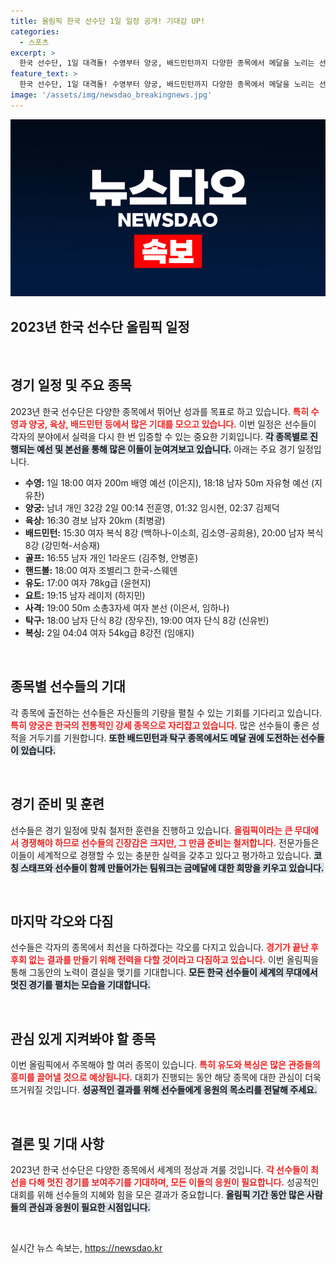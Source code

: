 ```yaml
---
title: 올림픽 한국 선수단 1일 일정 공개! 기대감 UP!
categories:
  - 스포츠
excerpt: >
  한국 선수단, 1일 대격돌! 수영부터 양궁, 배드민턴까지 다양한 종목에서 메달을 노리는 선수들의 일정이 가득하다. 이들의 뜨거운 현장을 놓치지 마세요!
feature_text: >
  한국 선수단, 1일 대격돌! 수영부터 양궁, 배드민턴까지 다양한 종목에서 메달을 노리는 선수들의 일정이 가득하다. 이들의 뜨거운 현장을 놓치지 마세요!
image: '/assets/img/newsdao_breakingnews.jpg'
---
```


<p><img src="/assets/img/newsdao_breakingnews.jpg" alt="flaretime 속보" /></p>

<h2 data-ke-size="size26">2023년 한국 선수단 올림픽 일정</h2>

<p data-ke-size="size16">&nbsp;</p>

<h2 data-ke-size="size26">경기 일정 및 주요 종목</h2>

<p data-ke-size="size16">2023년 한국 선수단은 다양한 종목에서 뛰어난 성과를 목표로 하고 있습니다. <b><span style="color: #ee2323;">특히 수영과 양궁, 육상, 배드민턴 등에서 많은 기대를 모으고 있습니다.</span></b> 이번 일정은 선수들이 각자의 분야에서 실력을 다시 한 번 입증할 수 있는 중요한 기회입니다. <b><span style="background-color: #21538527;">각 종목별로 진행되는 예선 및 본선을 통해 많은 이들이 눈여겨보고 있습니다.</span></b> 아래는 주요 경기 일정입니다.</p>

<ul>
    <li><b>수영:</b> 1일 18:00 여자 200m 배영 예선 (이은지), 18:18 남자 50m 자유형 예선 (지유찬)</li>
    <li><b>양궁:</b> 남녀 개인 32강 2일 00:14 전훈영, 01:32 임시현, 02:37 김제덕</li>
    <li><b>육상:</b> 16:30 경보 남자 20km (최병광)</li>
    <li><b>배드민턴:</b> 15:30 여자 복식 8강 (백하나-이소희, 김소영-공희용), 20:00 남자 복식 8강 (강민혁-서승재)</li>
    <li><b>골프:</b> 16:55 남자 개인 1라운드 (김주형, 안병훈)</li>
    <li><b>핸드볼:</b> 18:00 여자 조별리그 한국-스웨덴</li>
    <li><b>유도:</b> 17:00 여자 78kg급 (윤현지)</li>
    <li><b>요트:</b> 19:15 남자 레이저 (하지민)</li>
    <li><b>사격:</b> 19:00 50m 소총3자세 여자 본선 (이은서, 임하나)</li>
    <li><b>탁구:</b> 18:00 남자 단식 8강 (장우진), 19:00 여자 단식 8강 (신유빈)</li>
    <li><b>복싱:</b> 2일 04:04 여자 54kg급 8강전 (임애지)</li>
</ul>

<p data-ke-size="size16">&nbsp;</p>

<h2 data-ke-size="size26">종목별 선수들의 기대</h2>

<p data-ke-size="size16">각 종목에 출전하는 선수들은 자신들의 기량을 펼칠 수 있는 기회를 기다리고 있습니다. <b><span style="color: #ee2323;">특히 양궁은 한국의 전통적인 강세 종목으로 자리잡고 있습니다.</span></b> 많은 선수들이 좋은 성적을 거두기를 기원합니다. <b><span style="background-color: #21538527;">또한 배드민턴과 탁구 종목에서도 메달 권에 도전하는 선수들이 있습니다.</span></b> </p>

<p data-ke-size="size16">&nbsp;</p>

<h2 data-ke-size="size26">경기 준비 및 훈련</h2>

<p data-ke-size="size16">선수들은 경기 일정에 맞춰 철저한 훈련을 진행하고 있습니다. <b><span style="color: #ee2323;">올림픽이라는 큰 무대에서 경쟁해야 하므로 선수들의 긴장감은 크지만, 그 만큼 준비는 철저합니다.</span></b> 전문가들은 이들이 세계적으로 경쟁할 수 있는 충분한 실력을 갖추고 있다고 평가하고 있습니다. <b><span style="background-color: #21538527;">코칭 스태프와 선수들이 함께 만들어가는 팀워크는 금메달에 대한 희망을 키우고 있습니다.</span></b> </p>

<p data-ke-size="size16">&nbsp;</p>

<h2 data-ke-size="size26">마지막 각오와 다짐</h2>

<p data-ke-size="size16">선수들은 각자의 종목에서 최선을 다하겠다는 각오를 다지고 있습니다. <b><span style="color: #ee2323;">경기가 끝난 후 후회 없는 결과를 만들기 위해 전력을 다할 것이라고 다짐하고 있습니다.</span></b> 이번 올림픽을 통해 그동안의 노력이 결실을 맺기를 기대합니다. <b><span style="background-color: #21538527;">모든 한국 선수들이 세계의 무대에서 멋진 경기를 펼치는 모습을 기대합니다.</span></b> </p>

<p data-ke-size="size16">&nbsp;</p>

<h2 data-ke-size="size26">관심 있게 지켜봐야 할 종목</h2>

<p data-ke-size="size16">이번 올림픽에서 주목해야 할 여러 종목이 있습니다. <b><span style="color: #ee2323;">특히 유도와 복싱은 많은 관중들의 흥미를 끌어낼 것으로 예상됩니다.</span></b> 대회가 진행되는 동안 해당 종목에 대한 관심이 더욱 뜨거워질 것입니다. <b><span style="background-color: #21538527;">성공적인 결과를 위해 선수들에게 응원의 목소리를 전달해 주세요.</span></b> </p>

<p data-ke-size="size16">&nbsp;</p>

<h2 data-ke-size="size26">결론 및 기대 사항</h2>

<p data-ke-size="size16">2023년 한국 선수단은 다양한 종목에서 세계의 정상과 겨룰 것입니다. <b><span style="color: #ee2323;">각 선수들이 최선을 다해 멋진 경기를 보여주기를 기대하며, 모든 이들의 응원이 필요합니다.</span></b> 성공적인 대회를 위해 선수들의 지혜와 힘을 모은 결과가 중요합니다. <b><span style="background-color: #21538527;">올림픽 기간 동안 많은 사람들의 관심과 응원이 필요한 시점입니다.</span></b> </p> 

<p data-ke-size="size16">&nbsp;</p>
실시간 뉴스 속보는, <a href="https://newsdao.kr" rel="dofollow">https://newsdao.kr</a>


